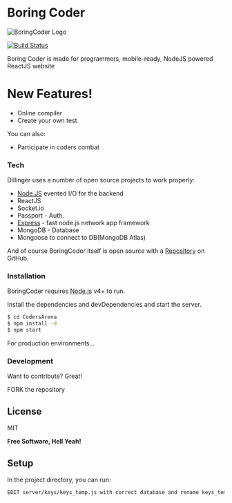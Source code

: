 # Boring Coder

![BoringCoder Logo](https://user-images.githubusercontent.com/59399447/205442970-d8e75c37-0e03-4be2-a824-13a6b8213db6.png)

[![Build Status](https://travis-ci.org/joemccann/dillinger.svg?branch=master)](http://boringcoder.herokuapp.com/)

Boring Coder is made for programmers, mobile-ready, NodeJS powered ReactJS website

# New Features!

  - Online compiler
  - Create your own test


You can also:
  - Participate in coders combat

### Tech

Dillinger uses a number of open source projects to work properly:

* [Node.JS]  evented I/O for the backend
* ReactJS
* Socket.io
* Passport - Auth.
* [Express] - fast node.js network app framework 
* MongoDB -  Database
* Mongoose to connect to DB(MongoDB Atlas)

And of course BoringCoder itself is open source with a [Repository] on GitHub.

### Installation

BoringCoder requires [Node.js](https://nodejs.org/) v4+ to run.

Install the dependencies and devDependencies and start the server.

```sh
$ cd CodersArena
$ npm install -d
$ npm start
```

For production environments...


### Development

Want to contribute? Great!

FORK the repository 

License
----

MIT

**Free Software, Hell Yeah!**

[//]: # (These are reference links used in the body of this note and get stripped out when the markdown processor does its job. There is no need to format nicely because it shouldn't be seen. Thanks SO - http://stackoverflow.com/questions/4823468/store-comments-in-markdown-syntax)

   [node.js]: <http://nodejs.org>
   [express]: <http://expressjs.com>
   [Repository]:<https://github.com/fantasy-08/CPLOVE>

## Setup

In the project directory, you can run:

```sh
EDIT server/keys/keys_temp.js with correct database and rename keys_temp.js to keys.js
```

